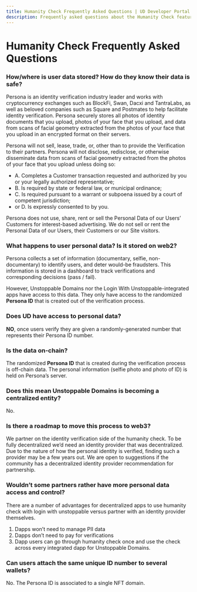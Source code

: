 ```yaml
---
title: Humanity Check Frequently Asked Questions | UD Developer Portal
description: Frequently asked questions about the Humanity Check feature of the Login With Unstoppable service.
---
```


# Humanity Check Frequently Asked Questions

### How/where is user data stored? How do they know their data is safe?

Persona is an identity verification industry leader and works with cryptocurrency exchanges such as BlockFi, Swan, Dacxi and TantraLabs, as well as beloved companies such as Square and Postmates to help facilitate identity verification. Persona securely stores all photos of identity documents that you upload, photos of your face that you upload, and data from scans of facial geometry extracted from the photos of your face that you upload in an encrypted format on their servers.

Persona will not sell, lease, trade, or, other than to provide the Verification to their partners. Persona will not disclose, redisclose, or otherwise disseminate data from scans of facial geometry extracted from the photos of your face that you upload unless doing so:

- A. Completes a Customer transaction requested and authorized by you or your legally authorized representative;
- B. Is required by state or federal law, or municipal ordinance;
- C. Is required pursuant to a warrant or subpoena issued by a court of competent jurisdiction;
- or D. Is expressly consented to by you.

Persona does not use, share, rent or sell the Personal Data of our Users’ Customers for interest-based advertising. We do not sell or rent the Personal Data of our Users, their Customers or our Site visitors.

### What happens to user personal data? Is it stored on web2?

Persona collects a set of information (documentary, selfie, non-documentary) to identify users, and deter would-be fraudsters. This information is stored in a dashboard to track verifications and corresponding decisions (pass / fail).

However, Unstoppable Domains nor the Login With Unstoppable-integrated apps have access to this data. They only have access to the randomized **Persona ID** that is created out of the verification process.

### Does UD have access to personal data?

**NO**, once users verify they are given a randomly-generated number that represents their Persona ID number.

### Is the data on-chain?

The randomized **Persona ID** that is created during the verification process is off-chain data. The personal information (selfie photo and photo of ID) is held on Persona’s server.

### Does this mean Unstoppable Domains is becoming a centralized entity?

No.

### Is there a roadmap to move this process to web3?

We partner on the identity verification side of the humanity check. To be fully decentralized we’d need an identity provider that was decentralized. Due to the nature of how the personal identity is verified, finding such a provider may be a few years out. We are open to suggestions if the community has a decentralized identity provider recommendation for partnership.

### Wouldn’t some partners rather have more personal data access and control?

There are a number of advantages for decentralized apps to use humanity check with login with unstoppable versus partner with an identity provider themselves.

1. Dapps won’t need to manage PII data
2. Dapps don’t need to pay for verifications
3. Dapp users can go through humanity check once and use the check across every integrated dapp for Unstoppable Domains.

### Can users attach the same unique ID number to several wallets?

No. The Persona ID is associated to a single NFT domain.
